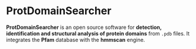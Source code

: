 # ProtDomainSearcher
**ProtDomainSearcher** is an open source software for **detection, identification and structural analysis of protein domains** from `.pdb` files. It integrates the **Pfam** database with the **hmmscan** engine.
